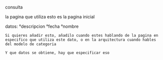 consulta

la pagina que utiliza esto es la pagina inicial 

datos:
°descripcion
°fecha
°nombre


```
Si quieres añadir esto, añadilo cuando estes hablando de la pagina en especifico que utiliza este dato, o en la arquitectura cuando hables del modelo de categoria

Y que datos se obtiene, hay que especificar eso

```